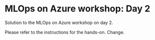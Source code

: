 # MLOps on Azure workshop: Day 2
Solution to the MLOps on Azure workshop on day 2.

Please refer to the instructions for the hands-on.
Change.